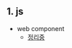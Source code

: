 ## 1. js
- web component
  - [정리중](https://github.com/EunJaePark/JSstudy/blob/main/WebComponent/web_component.md)
